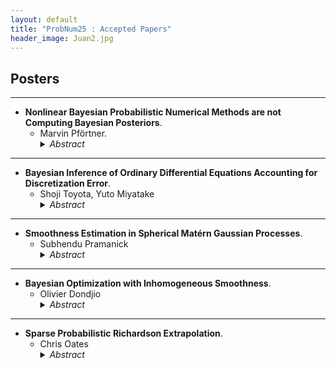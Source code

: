 ```yaml
---
layout: default
title: "ProbNum25 : Accepted Papers"
header_image: Juan2.jpg
---
```

## Posters 

---
- **Nonlinear Bayesian Probabilistic Numerical Methods are not Computing Bayesian Posteriors**.
  - Marvin Pförtner. 
    <details>
    <summary><em>Abstract</em></summary>
    <p>Bayesian probabilistic numerical methods rely heavily on the notion of disintegration of measures to construct the posterior. However, due to the implicit nature of their definition, constructing disintegrations is often difficult. A folklore result in machine learning conflates the construction of a disintegration with the restriction of probability density functions onto the subset of events that are consistent with a given observation. We provide a comprehensive set of mathematical tools which can be used to construct disintegrations and apply these to find densities of disintegrations on differentiable manifolds. Using our results, we provide a disturbingly simple example in which the restricted density and the disintegration density drastically disagree. Motivated by applications in approximate Bayesian inference and Bayesian inverse problems, we further study the modes of disintegrations. We show that the recently introduced notion of a "conditional mode" does not coincide in general with the modes of the conditional measure obtained through disintegration, but rather the modes of the restricted measure. We also discuss the implications of the discrepancy between the two measures in practice, advocating for the utility of both approaches depending on the modelling context.</p>  </details>  
  
---
- **Bayesian Inference of Ordinary Differential Equations Accounting for Discretization Error**.
  - Shoji Toyota, Yuto Miyatake
    <details>
    <summary><em>Abstract</em></summary>
    <p> Bayesian inference for ordinary differential equation (ODE) parameters typically relies on numerical solvers; however, incorporating the discretization errors introduced by these solvers into uncertainty quantification is not straightforward. We propose a method to overcome this difficulty. Our approach explicitly models the discretization error as a random variable and jointly performs Bayesian inference on both the ODE parameters and the variance of the discretization error. We demonstrate the effectiveness of the proposed method using the FitzHugh–Nagumo equation model. </p>  </details>
    
---
- **Smoothness Estimation in Spherical Matérn Gaussian Processes**.
  - Subhendu Pramanick
    <details>
    <summary><em>Abstract</em></summary>
    <p> Matérn Gaussian processes are a cornerstone of spatial statistics and machine learning, offering flexible modeling of spatial phenomena through a tunable smoothness parameter. On the sphere-an essential model for global spatial data, two central challenges are: (1) the consistent estimation of the smoothness parameter, which governs the regularity of the process and impacts prediction accuracy, and (2) the quantification of uncertainty, as captured by posterior contraction rates in Bayesian inference. This poster surveys key theoretical advances up to 2025, including the consistent estimation of the smoothness parameter and the Bayesian learning of functions via posterior contraction rates.  Simultaneously, we demonstrate that the smoothness parameter can be consistently estimated from data observed at quasi-uniform points on the sphere, using the maximizer of the Gaussian likelihood—even when the underlying process is non-Gaussian. </p>  </details>

---
- **Bayesian Optimization with Inhomogeneous Smoothness**.
  - Olivier Dondjio
    <details>
    <summary><em>Abstract</em></summary>
    <p> Bayesian optimization (BO) is a popular global optimization technique that uses a Gaussian Process (GP) as a surrogate model for the objective function. Traditional BO methods often assume a stationary GP kernel, implying uniform smoothness across the input space. However, many real‑world objective functions exhibit heterogeneous smoothness. To address this limitation, we propose a BO framework that employs locally adaptive estimation of GP kernel hyperparameters, allowing the model to better capture smoothness variation between regions. </p>  </details>
    
---
- **Sparse Probabilistic Richardson Extrapolation**.
  - Chris Oates
    <details>
    <summary><em>Abstract</em></summary>
    <p> Almost every numerical task can be cast as extrapolation with respect to the fidelity or tolerance parameter of a consistent numerical method.  This perspective enables probabilistic uncertainty quantification and optimal experimental design functionality to be deployed, and also unlocks the potential for convergence of the numerical method to be accelerated.  Recent work established Probabilistic Richardson Extrapolation as a proof of concept, demonstrating how parallel multi-fidelity simulation can be used to accelerate simulation from a whole heart model.  However, the number of data was required to increase super-exponentially with dimension, limiting use in the multivariate context.  This new work develops the notion of `extrapolation sparsity', which is satisfied by most modern numerical methods and provides a promising route to reducing the data requirement.  Sparsity-exploiting methodology is developed that is simultaneously simpler and more powerful compared to earlier work, and this is accompanied by sharp theoretical guarantees. </p>  </details>
